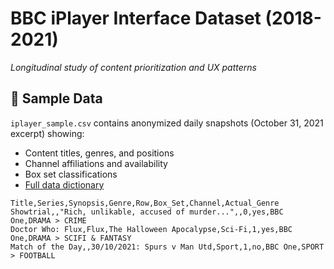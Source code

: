 # BBC iPlayer Interface Dataset (2018-2021)
*Longitudinal study of content prioritization and UX patterns*

## 📁 Sample Data
`iplayer_sample.csv` contains anonymized daily snapshots (October 31, 2021 excerpt) showing:
- Content titles, genres, and positions
- Channel affiliations and availability
- Box set classifications
- [Full data dictionary](#data-dictionary)

```csv
Title,Series,Synopsis,Genre,Row,Box_Set,Channel,Actual_Genre
Showtrial,,"Rich, unlikable, accused of murder...",,0,yes,BBC One,DRAMA > CRIME
Doctor Who: Flux,Flux,The Halloween Apocalypse,Sci-Fi,1,yes,BBC One,DRAMA > SCIFI & FANTASY
Match of the Day,,30/10/2021: Spurs v Man Utd,Sport,1,no,BBC One,SPORT > FOOTBALL

